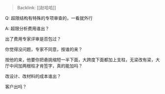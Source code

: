 > Backlink: [[赵哈哈]]

Q: 超限结构有特殊的专项审查的，一看就外行

A: 超限分析费用谁出？  
  
出了费用专家评审是否包过？  
  
你觉得没问题，专家不同意，按谁的来？  
  
按他的来，他要你把悬挑缩短一半下面，大跨度下面都加上支柱，无梁改有梁，大厅中间加两根柱才肯签字，真的能加吗？  
  
改设计、改材料的成本谁出？  
  
客户出吗？